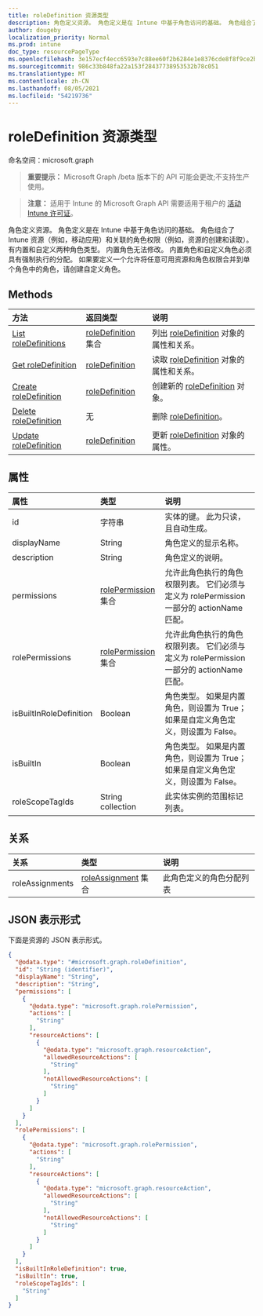 ```yaml
---
title: roleDefinition 资源类型
description: 角色定义资源。 角色定义是在 Intune 中基于角色访问的基础。 角色组合了 Intune 资源（例如，移动应用）和关联的角色权限（例如，资源的创建和读取）。 有内置和自定义两种角色类型。 内置角色无法修改。 内置角色和自定义角色必须具有强制执行的分配。 如果要定义一个允许将任意可用资源和角色权限合并到单个角色中的角色，请创建自定义角色。
author: dougeby
localization_priority: Normal
ms.prod: intune
doc_type: resourcePageType
ms.openlocfilehash: 3e157ecf4ecc6593e7c88ee60f2b6284e1e8376cde8f8f9ce2ba0cd92b07d681
ms.sourcegitcommit: 986c33b848fa22a153f28437738953532b78c051
ms.translationtype: MT
ms.contentlocale: zh-CN
ms.lasthandoff: 08/05/2021
ms.locfileid: "54219736"
---
```

# <a name="roledefinition-resource-type"></a>roleDefinition 资源类型

命名空间：microsoft.graph

> **重要提示：** Microsoft Graph /beta 版本下的 API 可能会更改;不支持生产使用。

> **注意：** 适用于 Intune 的 Microsoft Graph API 需要适用于租户的 [活动 Intune 许可证](https://go.microsoft.com/fwlink/?linkid=839381)。

角色定义资源。 角色定义是在 Intune 中基于角色访问的基础。 角色组合了 Intune 资源（例如，移动应用）和关联的角色权限（例如，资源的创建和读取）。 有内置和自定义两种角色类型。 内置角色无法修改。 内置角色和自定义角色必须具有强制执行的分配。 如果要定义一个允许将任意可用资源和角色权限合并到单个角色中的角色，请创建自定义角色。

## <a name="methods"></a>Methods
|方法|返回类型|说明|
|:---|:---|:---|
|[List roleDefinitions](../api/intune-rbac-roledefinition-list.md)|[roleDefinition](../resources/intune-rbac-roledefinition.md) 集合|列出 [roleDefinition](../resources/intune-rbac-roledefinition.md) 对象的属性和关系。|
|[Get roleDefinition](../api/intune-rbac-roledefinition-get.md)|[roleDefinition](../resources/intune-rbac-roledefinition.md)|读取 [roleDefinition](../resources/intune-rbac-roledefinition.md) 对象的属性和关系。|
|[Create roleDefinition](../api/intune-rbac-roledefinition-create.md)|[roleDefinition](../resources/intune-rbac-roledefinition.md)|创建新的 [roleDefinition](../resources/intune-rbac-roledefinition.md) 对象。|
|[Delete roleDefinition](../api/intune-rbac-roledefinition-delete.md)|无|删除 [roleDefinition](../resources/intune-rbac-roledefinition.md)。|
|[Update roleDefinition](../api/intune-rbac-roledefinition-update.md)|[roleDefinition](../resources/intune-rbac-roledefinition.md)|更新 [roleDefinition](../resources/intune-rbac-roledefinition.md) 对象的属性。|

## <a name="properties"></a>属性
|属性|类型|说明|
|:---|:---|:---|
|id|字符串|实体的键。 此为只读，且自动生成。|
|displayName|String|角色定义的显示名称。|
|description|String|角色定义的说明。|
|permissions|[rolePermission](../resources/intune-rbac-rolepermission.md) 集合|允许此角色执行的角色权限列表。 它们必须与定义为 rolePermission 一部分的 actionName 匹配。|
|rolePermissions|[rolePermission](../resources/intune-rbac-rolepermission.md) 集合|允许此角色执行的角色权限列表。 它们必须与定义为 rolePermission 一部分的 actionName 匹配。|
|isBuiltInRoleDefinition|Boolean|角色类型。 如果是内置角色，则设置为 True；如果是自定义角色定义，则设置为 False。|
|isBuiltIn|Boolean|角色类型。 如果是内置角色，则设置为 True；如果是自定义角色定义，则设置为 False。|
|roleScopeTagIds|String collection|此实体实例的范围标记列表。|

## <a name="relationships"></a>关系
|关系|类型|说明|
|:---|:---|:---|
|roleAssignments|[roleAssignment](../resources/intune-rbac-roleassignment.md) 集合|此角色定义的角色分配列表|

## <a name="json-representation"></a>JSON 表示形式
下面是资源的 JSON 表示形式。
<!-- {
  "blockType": "resource",
  "keyProperty": "id",
  "@odata.type": "microsoft.graph.roleDefinition"
}
-->
``` json
{
  "@odata.type": "#microsoft.graph.roleDefinition",
  "id": "String (identifier)",
  "displayName": "String",
  "description": "String",
  "permissions": [
    {
      "@odata.type": "microsoft.graph.rolePermission",
      "actions": [
        "String"
      ],
      "resourceActions": [
        {
          "@odata.type": "microsoft.graph.resourceAction",
          "allowedResourceActions": [
            "String"
          ],
          "notAllowedResourceActions": [
            "String"
          ]
        }
      ]
    }
  ],
  "rolePermissions": [
    {
      "@odata.type": "microsoft.graph.rolePermission",
      "actions": [
        "String"
      ],
      "resourceActions": [
        {
          "@odata.type": "microsoft.graph.resourceAction",
          "allowedResourceActions": [
            "String"
          ],
          "notAllowedResourceActions": [
            "String"
          ]
        }
      ]
    }
  ],
  "isBuiltInRoleDefinition": true,
  "isBuiltIn": true,
  "roleScopeTagIds": [
    "String"
  ]
}
```





